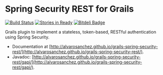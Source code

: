 Spring Security REST for Grails
===========================
[![Build Status](https://drone.io/github.com/alvarosanchez/grails-spring-security-rest/status.png)](https://drone.io/github.com/alvarosanchez/grails-spring-security-rest/latest)
[![Stories in Ready](https://badge.waffle.io/alvarosanchez/grails-spring-security-rest.png?label=ready)](https://waffle.io/alvarosanchez/grails-spring-security-rest)
[![Bitdeli Badge](https://d2weczhvl823v0.cloudfront.net/alvarosanchez/grails-spring-security-rest/trend.png)](https://bitdeli.com/free "Bitdeli Badge")

Grails plugin to implement a stateless, token-based, RESTful authentication using Spring Security.

* Documentation at [http://alvarosanchez.github.io/grails-spring-security-rest/](http://alvarosanchez.github.io/grails-spring-security-rest/).
* Javadoc: [http://alvarosanchez.github.io/grails-spring-security-rest/gapi/](http://alvarosanchez.github.io/grails-spring-security-rest/gapi/).



